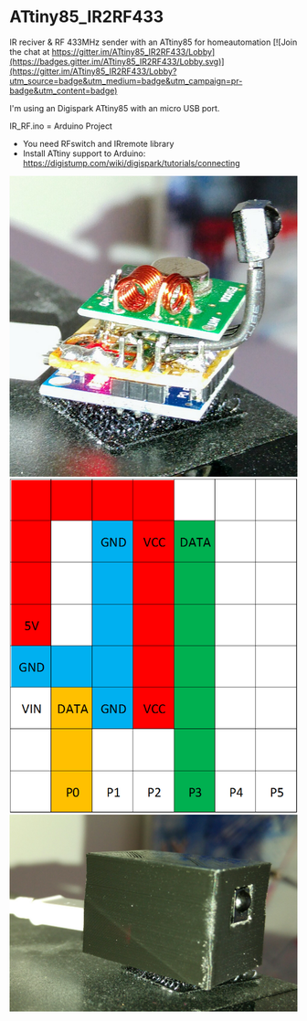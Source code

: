 # ATtiny85_IR2RF433
IR reciver &amp; RF 433MHz sender with an ATtiny85 for homeautomation
[![Join the chat at https://gitter.im/ATtiny85_IR2RF433/Lobby](https://badges.gitter.im/ATtiny85_IR2RF433/Lobby.svg)](https://gitter.im/ATtiny85_IR2RF433/Lobby?utm_source=badge&utm_medium=badge&utm_campaign=pr-badge&utm_content=badge)

I'm using an Digispark ATtiny85 with an micro USB port.

IR_RF.ino = Arduino Project
- You need RFswitch and IRremote library
- Install ATtiny support to Arduino: https://digistump.com/wiki/digispark/tutorials/connecting

![My image](https://raw.githubusercontent.com/Eistee82/ATtiny85_IR2RF433/master/IR_RF.jpg)
![My image](https://raw.githubusercontent.com/Eistee82/ATtiny85_IR2RF433/master/hole%20circuit%20board.png)
![My image](https://raw.githubusercontent.com/Eistee82/ATtiny85_IR2RF433/master/case.jpg)
